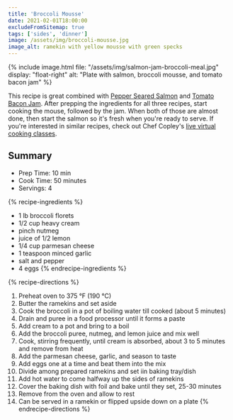 ```yaml
---
title: 'Broccoli Mousse'
date: 2021-02-01T18:00:00
excludeFromSitemap: true
tags: ['sides', 'dinner']
image: /assets/img/broccoli-mousse.jpg
image_alt: ramekin with yellow mousse with green specks
---
```


{% include image.html
    file: "/assets/img/salmon-jam-broccoli-meal.jpg"
    display: "float-right"
    alt: "Plate with salmon, broccoli mousse, and tomato bacon jam"
%}

This recipe is great combined with [Pepper Seared Salmon](/recipes/2021/02/01/pepper-seared-salmon/) and [Tomato Bacon Jam](/recipes/2021/02/01/tomato-bacon-jam/). After prepping the ingredients for all three recipes, start cooking the mouse, followed by the jam. When both of those are almost done, then start the salmon so it's fresh when you're ready to serve. If you're interested in similar recipes, check out Chef Copley's <a href="https://www.yourdirtyapron.com/home" rel="noopener noreferrer">live virtual cooking classes</a>.

## Summary

- Prep Time: 10 min
- Cook Time: 50 minutes
- Servings: 4

{% recipe-ingredients %}
- 1 lb broccoli florets
- 1/2 cup heavy cream
- pinch nutmeg
- juice of 1/2 lemon
- 1/4 cup parmesan cheese
- 1 teaspoon minced garlic
- salt and pepper
- 4 eggs
{% endrecipe-ingredients %}

{% recipe-directions %}
1. Preheat oven to 375 °F (190 °C)
1. Butter the ramekins and set aside
1. Cook the broccoli in a pot of boiling water till cooked (about 5 minutes)
1. Drain and puree in a food processor until it forms a paste
1. Add cream to a pot and bring to a boil
1. Add the broccoli puree, nutmeg, and lemon juice and mix well
1. Cook, stirring frequently, until cream is absorbed, about 3 to 5 minutes and remove from heat
1. Add the parmesan cheese, garlic, and season to taste
1. Add eggs one at a time and beat them into the mix
1. Divide among prepared ramekins and set iin baking tray/dish
1. Add hot water to come halfway up the sides of ramekins
1. Cover the baking dish with foil and bake until they set, 25-30 minutes
1. Remove from the oven and allow to rest
1. Can be served in a ramekin or flipped upside down on a plate
{% endrecipe-directions %}
